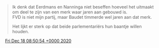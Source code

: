 > Ik denk dat Eerdmans en Nanninga niet beseffen hoeveel het uitmaakt om deel te zijn van een merk waar jaren aan gebouwd is\.  
> FVD is niet mijn partij, maar Baudet timmerde wel jaren aan dat merk\.  
>   
> Het lijkt er sterk op dat beide parlementariërs hun baantje willen houden\.

<img src="../../media/tweet.ico" width="12" /> [Fri Dec 18 08:50:54 +0000 2020](https://twitter.com/DromerDenker/status/1339855646443900930)